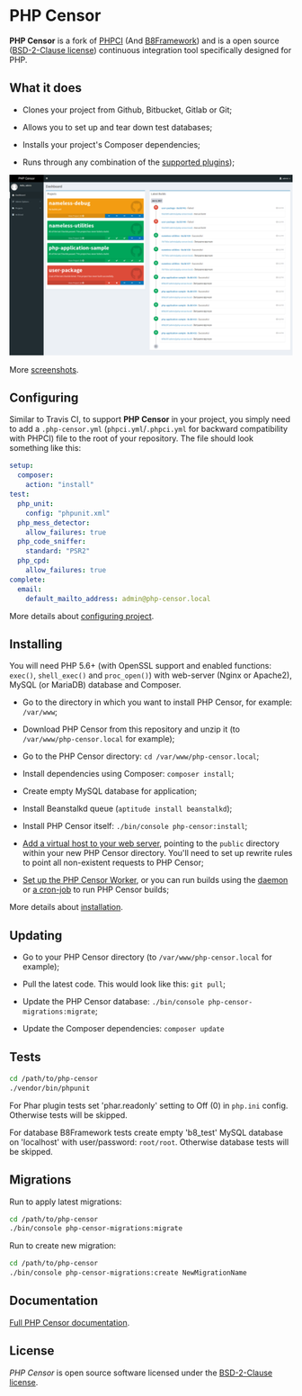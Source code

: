 PHP Censor
==========

**PHP Censor** is a fork of [PHPCI](https://www.phptesting.org)
(And [B8Framework](https://github.com/Block8/b8framework)) and is a open source
([BSD-2-Clause license](LICENSE.md)) continuous integration tool specifically designed for PHP.

What it does
------------

* Clones your project from Github, Bitbucket, Gitlab or Git;

* Allows you to set up and tear down test databases;

* Installs your project's Composer dependencies;

* Runs through any combination of the [supported plugins](docs/en/README.md));

[![Dashboard](docs/screenshots/dashboard.png)](docs/screenshots/dashboard.png)

More [screenshots](docs/en/screenshots.md).

Configuring
-----------

Similar to Travis CI, to support **PHP Censor** in your project, you simply need to add a `.php-censor.yml`
(`phpci.yml`/`.phpci.yml` for backward compatibility with PHPCI) file to the root of your repository. The file should
look something like this:

```yml
setup:
  composer:
    action: "install"
test:
  php_unit:
    config: "phpunit.xml"
  php_mess_detector:
    allow_failures: true
  php_code_sniffer:
    standard: "PSR2"
  php_cpd:
    allow_failures: true
complete:
  email:
    default_mailto_address: admin@php-censor.local
```

More details about [configuring project](docs/en/config.md).

Installing
----------

You will need PHP 5.6+ (with OpenSSL support and enabled functions: `exec()`, `shell_exec()` and `proc_open()`)
with web-server (Nginx or Apache2), MySQL (or MariaDB) database and Composer.

* Go to the directory in which you want to install PHP Censor, for example: `/var/www`;

* Download PHP Censor from this repository and unzip it (to `/var/www/php-censor.local` for example);

* Go to the PHP Censor directory: `cd /var/www/php-censor.local`;

* Install dependencies using Composer: `composer install`;

* Create empty MySQL database for application;

* Install Beanstalkd queue (`aptitude install beanstalkd`);

* Install PHP Censor itself: `./bin/console php-censor:install`;

* [Add a virtual host to your web server](docs/en/virtual_host.md), pointing to the `public` directory within your new
PHP Censor directory. You'll need to set up rewrite rules to point all non-existent requests to PHP Censor;

* [Set up the PHP Censor Worker](docs/en/workers/worker.md), or you can run builds using the
[daemon](docs/en/workers/daemon.md) or [a cron-job](docs/en/workers/cron.md) to run PHP Censor builds;

More details about [installation](docs/en/installing.md).

Updating
--------

* Go to your PHP Censor directory (to `/var/www/php-censor.local` for example);

* Pull the latest code. This would look like this: `git pull`;

* Update the PHP Censor database: `./bin/console php-censor-migrations:migrate`;

* Update the Composer dependencies: `composer update`

Tests
-----

```bash
cd /path/to/php-censor
./vendor/bin/phpunit
```

For Phar plugin tests set 'phar.readonly' setting to Off (0) in `php.ini` config. Otherwise tests will be skipped.

For database B8Framework tests create empty 'b8_test' MySQL database on 'localhost' with user/password: `root/root`.
Otherwise database tests will be skipped.

Migrations
----------

Run to apply latest migrations:

```bash
cd /path/to/php-censor
./bin/console php-censor-migrations:migrate
```

Run to create new migration:

```bash
cd /path/to/php-censor
./bin/console php-censor-migrations:create NewMigrationName
```

Documentation
-------------

[Full PHP Censor documentation](docs/en/README.md).

License
-------

*PHP Censor* is open source software licensed under the [BSD-2-Clause license](LICENSE.md).
